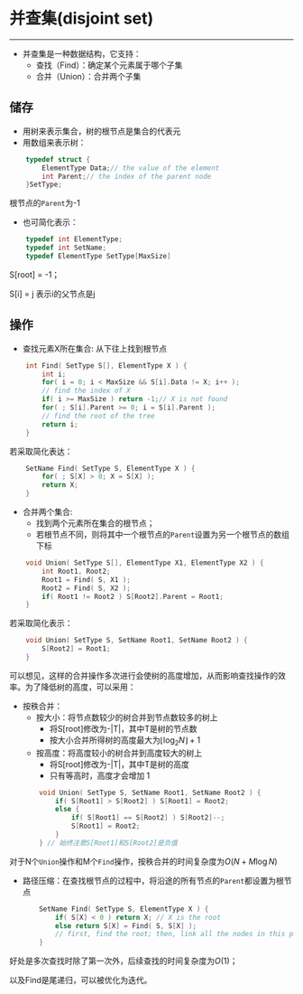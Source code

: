 # 并查集(disjoint set)

--------------------------

+ 并查集是一种数据结构，它支持：
    + 查找（Find）：确定某个元素属于哪个子集
    + 合并（Union）：合并两个子集

## 储存
+ 用树来表示集合，树的根节点是集合的代表元
+ 用数组来表示树：
```c
    typedef struct {
        ElementType Data;// the value of the element
        int Parent;// the index of the parent node
    }SetType;
```
根节点的`Parent`为-1

+ 也可简化表示：
```c
    typedef int ElementType;
    typedef int SetName;
    typedef ElementType SetType[MaxSize]
```
S[root] = -1；

S[i] = j 表示i的父节点是j

## 操作
+ 查找元素X所在集合: 从下往上找到根节点
```c
    int Find( SetType S[], ElementType X ) {
        int i;
        for( i = 0; i < MaxSize && S[i].Data != X; i++ );
        // find the index of X
        if( i >= MaxSize ) return -1;// X is not found
        for( ; S[i].Parent >= 0; i = S[i].Parent );
        // find the root of the tree
        return i;
    }
``` 

若采取简化表达：
```c
    SetName Find( SetType S, ElementType X ) {
        for( ; S[X] > 0; X = S[X] );
        return X;
    }
```

+ 合并两个集合: 
    + 找到两个元素所在集合的根节点；
    + 若根节点不同，则将其中一个根节点的`Parent`设置为另一个根节点的数组下标
```c
    void Union( SetType S[], ElementType X1, ElementType X2 ) {
        int Root1, Root2;
        Root1 = Find( S, X1 );
        Root2 = Find( S, X2 );
        if( Root1 != Root2 ) S[Root2].Parent = Root1;
    }
```

若采取简化表示：
```c
    void Union( SetType S, SetName Root1, SetName Root2 ) {
        S[Root2] = Root1;
    }
```

可以想见，这样的合并操作多次进行会使树的高度增加，从而影响查找操作的效率。为了降低树的高度，可以采用：
+ 按秩合并：
    + 按大小：将节点数较少的树合并到节点数较多的树上
        + 将S[root]修改为-|T|，其中T是树的节点数
        + 按大小合并所得树的高度最大为$\lfloor \log_2 N \rfloor + 1$
    + 按高度：将高度较小的树合并到高度较大的树上
        + 将S[root]修改为-|T|，其中T是树的高度
        + 只有等高时，高度才会增加 1 
    ```c
        void Union( SetType S, SetName Root1, SetName Root2 ) {
            if( S[Root1] > S[Root2] ) S[Root1] = Root2;
            else {
                if( S[Root1] == S[Root2] ) S[Root2]--;
                S[Root1] = Root2;
            }
        } // 始终注意S[Root1]和S[Root2]是负值
    ```
对于N个`Union`操作和M个`Find`操作，按秩合并的时间复杂度为$O(N + M \log N)$
+ 路径压缩：在查找根节点的过程中，将沿途的所有节点的`Parent`都设置为根节点
    ```c
        SetName Find( SetType S, ElementType X ) {
            if( S[X] < 0 ) return X; // X is the root
            else return S[X] = Find( S, S[X] ); 
            // first, find the root; then, link all the nodes in this path to the root
        }
    ```
好处是多次查找时除了第一次外，后续查找的时间复杂度为$O(1)$；

以及Find是尾递归，可以被优化为迭代。